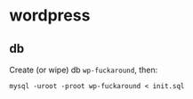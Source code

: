 wordpress
=========

## db
    
Create (or wipe) db `wp-fuckaround`, then:

    mysql -uroot -proot wp-fuckaround < init.sql

